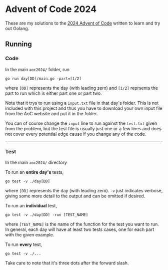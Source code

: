 # Advent of Code 2024

These are my solutions to the [2024 Advent of Code](https://adventofcode.com/2024) written to learn and try out Golang.

## Running

### Code

In the main `aoc2024/` folder, run

```shell
go run day[DD]/main.go -part=[1/2]
```

where `[DD]` represents the day (with leading zero) and `[1/2]` reprsents the part to run which is either part one or part two.

Note that it trys to run using a `input.txt` file in that day's folder. This is not included with this project and thus you have to download your own input file from the AoC website and put it in the folder.

You can of course change the `input` line to run against the `test.txt` given from the problem, but the test file is usually just one or a few lines and does not cover every potential edge cause if you change any of the code.

---

### Test

In the main `aoc2024/` directory

To run an **entire day's** tests,

```shell
go test -v ./day[DD]
```

where `[DD]` represents the day (with leading zero). `-v` just indicates verbose, giving some more detail to the output and can be omitted if desired.

To run an **individual** test,

```shell
go test -v ./day[DD] -run [TEST_NAME]
```

where `[TEST_NAME]` is the name of the function for the test you want to run. In general, each day will have at least two tests cases, one for each part with the given example.

To run **every** test,

```shell
go test -v ./...
```

Take care to note that it's three dots after the forward slash.
